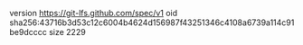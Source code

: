 version https://git-lfs.github.com/spec/v1
oid sha256:43716b3d53c12c6004b4624d156987f43251346c4108a6739a114c91be9dcccc
size 2229
